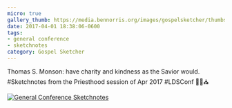 ```yaml
---
micro: true
gallery_thumb: https://media.bennorris.org/images/gospelsketcher/thumbs/apr-17-3-monson.jpg
date: 2017-04-01 18:38:06-0600
tags:
- general conference
- sketchnotes
category: Gospel Sketcher
---
```


Thomas S. Monson: have charity and kindness as the Savior would. #Sketchnotes from the Priesthood session of Apr 2017 #LDSConf ✍🏼⛪️

[![General Conference Sketchnotes](https://media.bennorris.org/images/gospelsketcher/general-conference/apr-2017/apr-17-3-monson.jpg)](https://media.bennorris.org/images/gospelsketcher/general-conference/apr-2017/apr-17-3-monson.jpg)
